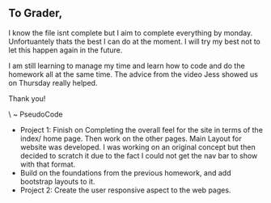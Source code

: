 ## To Grader,

I know the file isnt complete but I aim to complete everything by monday. Unfortuantely thats the best I can do at the moment. I will try my best not to let this happen again in the future. 

I am still learning to manage my time and learn how to code and do the homework all at the same time. The advice from the video Jess showed us on Thursday really helped. 

Thank you!

\\ ~ PseudoCode

- Project 1: Finish on Completing the overall feel for the site in terms of the index/ home page. Then work on the other pages. Main Layout for website was developed. I was working on an original concept but then decided to scratch it due to the fact I could not get the nav bar to show with that format.
- Build on the foundations from the previous homework, and add bootstrap layouts to it.
- Project 2: Create the user responsive aspect to the web pages. 
  